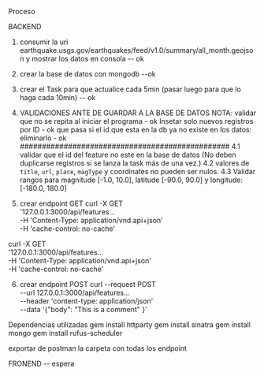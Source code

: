 Proceso

BACKEND

1. consumir la uri earthquake.usgs.gov/earthquakes/feed/v1.0/summary/all_month.geojson y mostrar los datos en consola -- ok
2. crear la base de datos con mongodb --ok
3. crear el Task para que actualice cada 5min (pasar luego para que lo haga cada 10min) -- ok
4. VALIDACIONES ANTE DE GUARDAR A LA BASE DE DATOS 
NOTA: validar que no se repita al iniciar el programa - ok
Insetar solo nuevos registros por ID - ok
que pasa si el id que esta en la db ya no existe en los datos: eliminarlo - ok
################################################
4.1 validar que el id del feature no este en la base de datos (No deben duplicarse registros si se lanza la task más de una vez.)
4.2 valores de `title`, `url`, `place`, `magType` y coordinates no pueden ser nulos.
4.3 Validar rangos para magnitude [-1.0, 10.0], latitude [-90.0, 90.0] y longitude: [-180.0, 180.0]

5. crear endpoint GET 
curl -X GET \
'127.0.0.1:3000/api/features... \
-H 'Content-Type: application/vnd.api+json' \
-H 'cache-control: no-cache'

curl -X GET \
'127.0.0.1:3000/api/features... \
-H 'Content-Type: application/vnd.api+json' \
-H 'cache-control: no-cache'

6. crear endpoint POST
curl --request POST \
--url 127.0.0.1:3000/api/features... \
--header 'content-type: application/json' \
--data '{"body": "This is a comment" }'

Dependencias utilizadas
gem install httparty
gem install sinatra
gem install mongo
gem install rufus-scheduler

exportar de postman la carpeta con todas los endpoint

FRONEND -- espera

